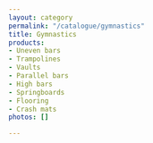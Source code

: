 ```yaml
---
layout: category
permalink: "/catalogue/gymnastics"
title: Gymnastics
products:
- Uneven bars
- Trampolines
- Vaults
- Parallel bars
- High bars
- Springboards
- Flooring
- Crash mats
photos: []

---
```

